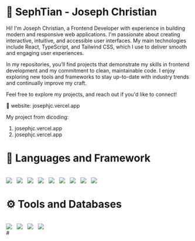# 👺 SephTian - Joseph Christian

Hi! I'm Joseph Christian, a Frontend Developer with experience in building modern and responsive web applications. I'm passionate about creating interactive, intuitive, and accessible user interfaces. My main technologies include React, TypeScript, and Tailwind CSS, which I use to deliver smooth and engaging user experiences.

In my repositories, you’ll find projects that demonstrate my skills in frontend development and my commitment to clean, maintainable code. I enjoy exploring new tools and frameworks to stay up-to-date with industry trends and continually improve my craft.

Feel free to explore my projects, and reach out if you'd like to connect!

🔗 website: josephjc.vercel.app

My project from dicoding:
1. josephjc.vercel.app
2. josephjc.vercel.app

# 🧰 Languages and Framework
<br />
<img align="left" style="padding-right:10px;" src="https://skillicons.dev/icons?i=html"/>
<img align="left" style="padding-right:10px;" src="https://skillicons.dev/icons?i=css"/>
<img align="left" style="padding-right:10px;" src="https://skillicons.dev/icons?i=bootstrap"/>
<img align="left" style="padding-right:10px;" src="https://skillicons.dev/icons?i=tailwind"/>
<img align="left" style="padding-right:10px;" src="https://skillicons.dev/icons?i=js"/>
<img align="left" style="padding-right:10px;" src="https://skillicons.dev/icons?i=ts"/>
<img align="left" style="padding-right:10px;" src="https://skillicons.dev/icons?i=react"/>
<img align="left" style="padding-right:10px;" src="https://skillicons.dev/icons?i=php"/>
<img align="left" style="padding-right:10px;" src="https://skillicons.dev/icons?i=laravel"/>
<br />

# ⚙️ Tools and Databases
<br />
<img align="left" style="padding-right:10px;" src="https://skillicons.dev/icons?i=git"/>
<img align="left" style="padding-right:10px;" src="https://skillicons.dev/icons?i=redux"/>
<img align="left" style="padding-right:10px;" src="https://skillicons.dev/icons?i=postgres"/>
<img align="left" style="padding-right:10px;" src="https://skillicons.dev/icons?i=mysql"/>
<br />
#
<!--
**SephTian/SephTian** is a ✨ _special_ ✨ repository because its `README.md` (this file) appears on your GitHub profile.

Here are some ideas to get you started:

- 🔭 I’m currently working on ...
- 🌱 I’m currently learning ...
- 👯 I’m looking to collaborate on ...
- 🤔 I’m looking for help with ...
- 💬 Ask me about ...
- 📫 How to reach me: ...
- 😄 Pronouns: ...
- ⚡ Fun fact: ...
-->
